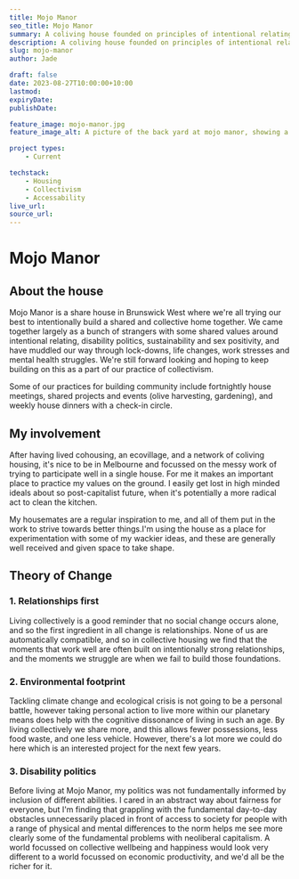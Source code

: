 ```yaml
---
title: Mojo Manor
seo_title: Mojo Manor
summary: A coliving house founded on principles of intentional relating, disability politics, sustainability and sex positivity.
description: A coliving house founded on principles of intentional relating, disability politics, sustainability and sex positivity.
slug: mojo-manor
author: Jade

draft: false
date: 2023-08-27T10:00:00+10:00
lastmod:
expiryDate:
publishDate:

feature_image: mojo-manor.jpg
feature_image_alt: A picture of the back yard at mojo manor, showing a raised garden bed and outdoor dining table.

project types:
    - Current

techstack:
    - Housing
    - Collectivism
    - Accessability
live_url:
source_url:
---
```


# Mojo Manor

## About the house

Mojo Manor is a share house in Brunswick West where we're all trying our best to intentionally build a shared and collective home together. We came together largely as a bunch of strangers with some shared values around intentional relating, disability politics, sustainability and sex positivity, and have muddled our way through lock-downs, life changes, work stresses and mental health struggles. We're still forward looking and hoping to keep building on this as a part of our practice of collectivism.

Some of our practices for building community include fortnightly house meetings, shared projects and events (olive harvesting, gardening), and weekly house dinners with a check-in circle.

## My involvement

After having lived cohousing, an ecovillage, and a network of coliving housing, it's nice to be in Melbourne and focussed on the messy work of trying to participate well in a single house. For me it makes an important place to practice my values on the ground. I easily get lost in high minded ideals about so post-capitalist future, when it's potentially a more radical act to clean the kitchen.

My housemates are a regular inspiration to me, and all of them put in the work to strive towards better things.I'm using the house as a place for experimentation with some of my wackier ideas, and these are generally well received and given space to take shape.

## Theory of Change

### 1. Relationships first

Living collectively is a good reminder that no social change occurs alone, and so the first ingredient in all change is relationships. None of us are automatically compatible, and so in collective housing we find that the moments that work well are often built on intentionally strong relationships, and the moments we struggle are when we fail to build those foundations.

### 2. Environmental footprint

Tackling climate change and ecological crisis is not going to be a personal battle, however taking personal action to live more within our planetary means does help with the cognitive dissonance of living in such an age. By living collectively we share more, and this allows fewer possessions, less food waste, and one less vehicle. However, there's a lot more we could do here which is an interested project for the next few years.

### 3. Disability politics

Before living at Mojo Manor, my politics was not fundamentally informed by inclusion of different abilities. I cared in an abstract way about fairness for everyone, but I'm finding that grappling with the fundamental day-to-day obstacles unnecessarily placed in front of access to society for people with a range of physical and mental differences to the norm helps me see more clearly some of the fundamental problems with neoliberal capitalism. A world focussed on collective wellbeing and happiness would look very different to a world focussed on economic productivity, and we'd all be the richer for it.